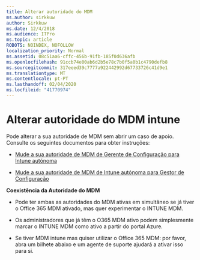```yaml
---
title: Alterar autoridade do MDM
ms.author: sirkkuw
author: Sirkkuw
ms.date: 12/4/2018
ms.audience: ITPro
ms.topic: article
ROBOTS: NOINDEX, NOFOLLOW
localization_priority: Normal
ms.assetid: 08c51aa6-cffc-456b-91fb-185f0d636afb
ms.openlocfilehash: 91ccb74e00ab6d2b5e78c7b0f5a0b1c4790defb8
ms.sourcegitcommit: 317eeed39c7777a922442992d67733726c41d9e1
ms.translationtype: MT
ms.contentlocale: pt-PT
ms.lasthandoff: 02/04/2020
ms.locfileid: "41770974"
---
```

# <a name="change-intune-mdm-authority"></a>Alterar autoridade do MDM intune

Pode alterar a sua autoridade de MDM sem abrir um caso de apoio. Consulte os seguintes documentos para obter instruções:
  
- [Mude a sua autoridade de MDM de Gerente de Configuração para Intune autónoma](https://docs.microsoft.com/configmgr/mdm/deploy-use/migrate-change-mdm-authority)
    
- [Mude a sua autoridade de MDM de Intune autónoma para Gestor de Configuração](https://docs.microsoft.com/configmgr/mdm/deploy-use/change-mdm-authority)
    
 **Coexistência da Autoridade do MDM**
  
- Pode ter ambas as autoridades do MDM ativas em simultâneo se já tiver o Office 365 MDM ativado, mas quer experimentar o INTUNE MDM.
    
- Os administradores que já têm o O365 MDM ativo podem simplesmente marcar o INTUNE MDM como ativo a partir do portal Azure.
    
- Se tiver MDM intune mas quiser utilizar o Office 365 MDM: por favor, abra um bilhete abaixo e um agente de suporte ajudará a ativar isso para si.
    

